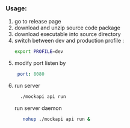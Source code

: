 ### Usage:
1. go to release page
2. download and unzip source code package
3. download executable into source directory
4. switch between dev and production profile :
    ```bash
    export PROFILE=dev
    ```
5. modify port listen by 
    ```yaml
     port: 8080
    ```
6. run server 
    ```bash
      ./mockapi api run
    ```
   run server daemon
   ```bash
      nohup ./mockapi api run &
   ```
   
